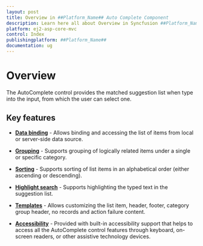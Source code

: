 ```yaml
---
layout: post
title: Overview in ##Platform_Name## Auto Complete Component
description: Learn here all about Overview in Syncfusion ##Platform_Name## Auto Complete component of Syncfusion Essential JS 2 and more.
platform: ej2-asp-core-mvc
control: Index
publishingplatform: ##Platform_Name##
documentation: ug
---
```



# Overview

The AutoComplete control provides the matched suggestion list when type into the input, from which the user can select one.

## Key features

* **[Data binding](/auto-complete/data-binding.html)** - Allows binding and accessing the list of items from local or server-side data source.

* **[Grouping](/auto-complete/grouping.html)** - Supports grouping of logically related items under a single or specific category.

* **[Sorting](/auto-complete/api-autoComplete.html#sortorder-sortorder)** - Supports sorting of list
items in an alphabetical order (either ascending or descending).

* **[Highlight search](/auto-complete/how-to.html#custom-highlight-search)** - Supports highlighting the typed
text in the suggestion list.

* **[Templates](/auto-complete/templates.html)** - Allows customizing the list item, header, footer,
category group header, no records and action failure
content.

* **[Accessibility](/auto-complete/accessibility.html)** - Provided with built-in accessibility
support that helps to access all the AutoComplete control features through keyboard, on-screen readers, or other assistive technology devices.
